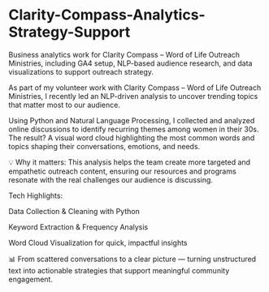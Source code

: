 # Clarity-Compass-Analytics-Strategy-Support
Business analytics work for Clarity Compass – Word of Life Outreach Ministries, including GA4 setup, NLP-based audience research, and data visualizations to support outreach strategy.

As part of my volunteer work with Clarity Compass – Word of Life Outreach Ministries, I recently led an NLP-driven analysis to uncover trending topics that matter most to our audience.

Using Python and Natural Language Processing, I collected and analyzed online discussions to identify recurring themes among women in their 30s. The result? A visual word cloud highlighting the most common words and topics shaping their conversations, emotions, and needs.

💡 Why it matters:
This analysis helps the team create more targeted and empathetic outreach content, ensuring our resources and programs resonate with the real challenges our audience is discussing.

Tech Highlights:

Data Collection & Cleaning with Python

Keyword Extraction & Frequency Analysis

Word Cloud Visualization for quick, impactful insights

📊 From scattered conversations to a clear picture — turning unstructured text into actionable strategies that support meaningful community engagement.
